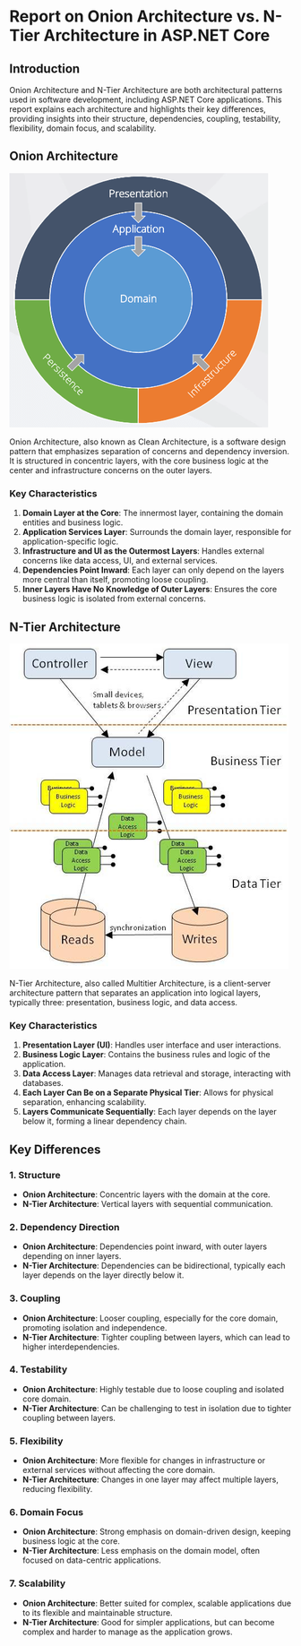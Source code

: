 # Report on Onion Architecture vs. N-Tier Architecture in ASP.NET Core

## Introduction

Onion Architecture and N-Tier Architecture are both architectural patterns used in software development, including ASP.NET Core applications. This report explains each architecture and highlights their key differences, providing insights into their structure, dependencies, coupling, testability, flexibility, domain focus, and scalability.

## Onion Architecture


![Onion-Architecture](/onion.png)

Onion Architecture, also known as Clean Architecture, is a software design pattern that emphasizes separation of concerns and dependency inversion. It is structured in concentric layers, with the core business logic at the center and infrastructure concerns on the outer layers.

### Key Characteristics

1. **Domain Layer at the Core**: The innermost layer, containing the domain entities and business logic.
2. **Application Services Layer**: Surrounds the domain layer, responsible for application-specific logic.
3. **Infrastructure and UI as the Outermost Layers**: Handles external concerns like data access, UI, and external services.
4. **Dependencies Point Inward**: Each layer can only depend on the layers more central than itself, promoting loose coupling.
5. **Inner Layers Have No Knowledge of Outer Layers**: Ensures the core business logic is isolated from external concerns.

## N-Tier Architecture

![N-Tier](/mvcNtier.jpg)

N-Tier Architecture, also called Multitier Architecture, is a client-server architecture pattern that separates an application into logical layers, typically three: presentation, business logic, and data access.

### Key Characteristics

1. **Presentation Layer (UI)**: Handles user interface and user interactions.
2. **Business Logic Layer**: Contains the business rules and logic of the application.
3. **Data Access Layer**: Manages data retrieval and storage, interacting with databases.
4. **Each Layer Can Be on a Separate Physical Tier**: Allows for physical separation, enhancing scalability.
5. **Layers Communicate Sequentially**: Each layer depends on the layer below it, forming a linear dependency chain.

## Key Differences

### 1. Structure

- **Onion Architecture**: Concentric layers with the domain at the core.
- **N-Tier Architecture**: Vertical layers with sequential communication.

### 2. Dependency Direction

- **Onion Architecture**: Dependencies point inward, with outer layers depending on inner layers.
- **N-Tier Architecture**: Dependencies can be bidirectional, typically each layer depends on the layer directly below it.

### 3. Coupling

- **Onion Architecture**: Looser coupling, especially for the core domain, promoting isolation and independence.
- **N-Tier Architecture**: Tighter coupling between layers, which can lead to higher interdependencies.

### 4. Testability

- **Onion Architecture**: Highly testable due to loose coupling and isolated core domain.
- **N-Tier Architecture**: Can be challenging to test in isolation due to tighter coupling between layers.

### 5. Flexibility

- **Onion Architecture**: More flexible for changes in infrastructure or external services without affecting the core domain.
- **N-Tier Architecture**: Changes in one layer may affect multiple layers, reducing flexibility.

### 6. Domain Focus

- **Onion Architecture**: Strong emphasis on domain-driven design, keeping business logic at the core.
- **N-Tier Architecture**: Less emphasis on the domain model, often focused on data-centric applications.

### 7. Scalability

- **Onion Architecture**: Better suited for complex, scalable applications due to its flexible and maintainable structure.
- **N-Tier Architecture**: Good for simpler applications, but can become complex and harder to manage as the application grows.

